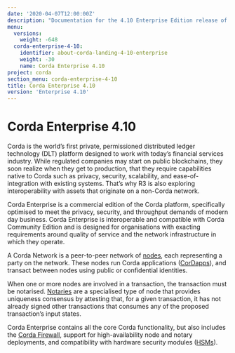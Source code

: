 ```yaml
---
date: '2020-04-07T12:00:00Z'
description: "Documentation for the 4.10 Enterprise Edition release of Corda"
menu:
  versions:
    weight: -648
  corda-enterprise-4-10:
    identifier: about-corda-landing-4-10-enterprise
    weight: -30
    name: Corda Enterprise 4.10
project: corda
section_menu: corda-enterprise-4-10
title: Corda Enterprise 4.10
version: 'Enterprise 4.10'
---
```


# Corda Enterprise 4.10

Corda is the world’s first private, permissioned distributed ledger technology (DLT) platform designed to work with today’s financial services industry. While regulated companies may start on public blockchains, they soon realize when they get to production, that they require capabilities native to Corda such as privacy, security, scalability, and ease-of-integration with existing systems. That’s why R3 is also exploring interoperability with assets that originate on a non-Corda network.

Corda Enterprise is a commercial edition of the Corda platform, specifically optimised to meet the privacy, security, and
throughput demands of modern day business. Corda Enterprise is interoperable and compatible with Corda Community Edition and
is designed for organisations with exacting requirements around quality of service and the network infrastructure in
which they operate.

A Corda Network is a peer-to-peer network of [nodes](enterprise/node/component-topology.md), each representing a party on the network.
These nodes run Corda applications ([CorDapps](enterprise/cordapps/cordapp-overview.html)), and transact between nodes using public or
confidential identities.

When one or more nodes are involved in a transaction, the transaction must be notarised. [Notaries](enterprise/notary/ha-notary-service-overview.md) are a specialised type
of node that provides uniqueness consensus by attesting that, for a given transaction, it has not already signed other
transactions that consumes any of the proposed transaction’s input states.

Corda Enterprise contains all the core Corda functionality, but also includes the [Corda Firewall](enterprise/node/corda-firewall-component.md),
support for high-availability node and notary deployments, and compatibility with hardware security modules ([HSMs](enterprise/node/operating/cryptoservice-configuration.md)).